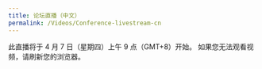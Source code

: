 ```yaml
---
title: 论坛直播（中文）
permalink: /Videos/Conference-livestream-cn
---
```


此直播将于 4 月 7 日（星期四）上午 9 点（GMT+8）开始。 如果您无法观看视频，请刷新您的浏览器。
